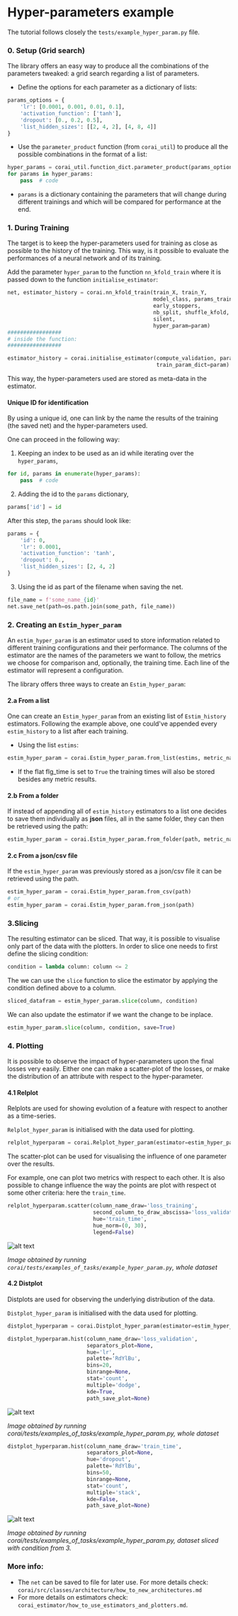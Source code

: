 # Hyper-parameters example

The tutorial follows closely the `tests/example_hyper_param.py` file.

### 0. Setup (Grid search)

The library offers an easy way to produce all the combinations of the parameters tweaked: a grid search regarding a list
of parameters.

- Define the options for each parameter as a dictionary of lists:

```python
params_options = {
    'lr': [0.0001, 0.001, 0.01, 0.1],
    'activation_function': ['tanh'],
    'dropout': [0., 0.2, 0.5],
    'list_hidden_sizes': [[2, 4, 2], [4, 8, 4]]
}
```

- Use the `parameter_product` function (from `corai_util`) to produce all the possible combinations in the format of
  a list:

```python
hyper_params = corai_util.function_dict.parameter_product(params_options)
for params in hyper_params:
    pass  # code
```

- `params` is a dictionary containing the parameters that will change during different trainings and which will be
  compared for performance at the end.

### 1. During Training

The target is to keep the hyper-parameters used for training as close as possible to the history of the training. This
way, is it possible to evaluate the performances of a neural network and of its training.

Add the parameter `hyper_param` to the function `nn_kfold_train` where it is passed down to the
function `initialise_estimator`:

```python
net, estimator_history = corai.nn_kfold_train(train_X, train_Y,
                                              model_class, params_training,
                                              early_stoppers,
                                              nb_split, shuffle_kfold, percent_val_for_1_fold,
                                              silent,
                                              hyper_param=param)
#################
# inside the function:
#################

estimator_history = corai.initialise_estimator(compute_validation, param_train,
                                               train_param_dict=param)
```

This way, the hyper-parameters used are stored as meta-data in the estimator.

#### Unique ID for identification

By using a unique id, one can link by the name the results of the training (the saved net) and the hyper-parameters
used.

One can proceed in the following way:

1. Keeping an index to be used as an id while iterating over the `hyper_params`,

```python
for id, params in enumerate(hyper_params):
    pass  # code
```

2. Adding the id to the `params` dictionary,

```python
params['id'] = id
```

After this step, the `params` should look like:

```python
params = {
    'id': 0,
    'lr': 0.0001,
    'activation_function': 'tanh',
    'dropout': 0.,
    'list_hidden_sizes': [2, 4, 2]
}
```

3. Using the id as part of the filename when saving the net.

```python
file_name = f'some_name_{id}'
net.save_net(path=os.path.join(some_path, file_name))
```

### 2. Creating an `Estim_hyper_param`

An `estim_hyper_param` is an estimator used to store information related to different training configurations and their
performance. The columns of the estimator are the names of the parameters we want to follow, the metrics we choose for
comparison and, optionally, the training time. Each line of the estimator will represent a configuration.

The library offers three ways to create an `Estim_hyper_param`:

#### 2.a From a list

One can create an `Estim_hyper_param` from an existing list of `Estim_history` estimators. Following the example above,
one could've appended every `estim_history` to a list after each training.

- Using the list `estims`:

```python
estim_hyper_param = corai.Estim_hyper_param.from_list(estims, metric_names, flg_time)
```

- If the flat flg_time is set to `True` the training times will also be stored besides any metric results.

#### 2.b From a folder

If instead of appending all of `estim_history` estimators to a list one decides to save them individually as **json**
files, all in the same folder, they can then be retrieved using the path:

```python
estim_hyper_param = corai.Estim_hyper_param.from_folder(path, metric_names, flg_time, compressed)
```

#### 2.c From a json/csv file

If the `estim_hyper_param` was previously stored as a json/csv file it can be retrieved using the path.

```python
estim_hyper_param = corai.Estim_hyper_param.from_csv(path)
# or
estim_hyper_param = corai.Estim_hyper_param.from_json(path)

```

### 3.Slicing

The resulting estimator can be sliced. That way, it is possible to visualise only part of the data with the plotters. In
order to slice one needs to first define the slicing condition:

```python
condition = lambda column: column <= 2
```

The we can use the `slice` function to slice the estimator by applying the condition defined above to a column.

```python
sliced_datafram = estim_hyper_param.slice(column, condition)
```

We can also update the estimator if we want the change to be inplace.

```python
estim_hyper_param.slice(column, condition, save=True)
```

### 4. Plotting

It is possible to observe the impact of hyper-parameters upon the final losses very easily. Either one can make a
scatter-plot of the losses, or make the distribution of an attribute with respect to the hyper-parameter.

#### 4.1 Relplot

Relplots are used for showing evolution of a feature with respect to another as a time-series.

`Relplot_hyper_param` is initialised with the data used for plotting.

```python
relplot_hyperparam = corai.Relplot_hyper_param(estimator=estim_hyper_param)
```

The scatter-plot can be used for visualising the influence of one parameter over the results.

For example, one can plot two metrics with respect to each other. It is also possible to change influence the way the
points are plot with respect ot some other criteria: here the `train_time`.

```python
relplot_hyperparam.scatter(column_name_draw='loss_training',
                           second_column_to_draw_abscissa='loss_validation',
                           hue='train_time',
                           hue_norm=(0, 30),
                           legend=False)
```

![alt text](Tutorial_estim_hyperparam_sin_scatter.png?raw=true "Title")

*Image obtained by running `corai/tests/examples_of_tasks/example_hyper_param.py`, whole dataset*

#### 4.2 Distplot

Distplots are used for observing the underlying distribution of the data.

`Distplot_hyper_param` is initialised with the data used for plotting.

```python
distplot_hyperparam = corai.Distplot_hyper_param(estimator=estim_hyper_param)
```

```python
distplot_hyperparam.hist(column_name_draw='loss_validation',
                         separators_plot=None,
                         hue='lr',
                         palette='RdYlBu',
                         bins=20,
                         binrange=None,
                         stat='count',
                         multiple='dodge',
                         kde=True,
                         path_save_plot=None)
```

![alt text](Tutorial_estim_hyperparam_sin_hist_lr.png?raw=true "Title")

*Image obtained by running corai/tests/examples_of_tasks/example_hyper_param.py, whole dataset*

```python
distplot_hyperparam.hist(column_name_draw='train_time',
                         separators_plot=None,
                         hue='dropout',
                         palette='RdYlBu',
                         bins=50,
                         binrange=None,
                         stat='count',
                         multiple='stack',
                         kde=False,
                         path_save_plot=None)
```

![alt text](Tutorial_estim_hyperparam_sin_hist_dropout_slice.png?raw=true "Title")

*Image obtained by running corai/tests/examples_of_tasks/example_hyper_param.py, dataset sliced with condition
from 3.*

### More info:

- The `net` can be saved to file for later use. For more details
  check: `corai/src/classes/architecture/how_to_new_architectures.md`
- For more details on estimators check: `corai_estimator/how_to_use_estimators_and_plotters.md`.